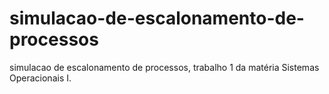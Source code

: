 # simulacao-de-escalonamento-de-processos
simulacao de escalonamento de processos, trabalho 1 da matéria Sistemas Operacionais I.

